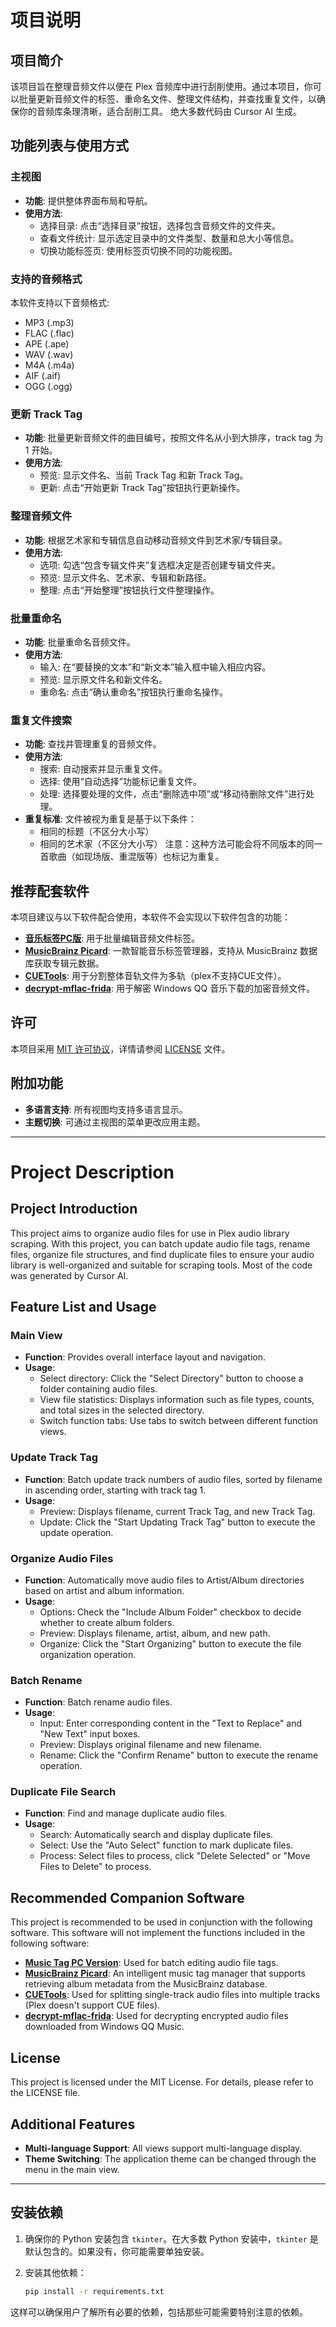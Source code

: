 # 项目说明

## 项目简介

该项目旨在整理音频文件以便在 Plex 音频库中进行刮削使用。通过本项目，你可以批量更新音频文件的标签、重命名文件、整理文件结构，并查找重复文件，以确保你的音频库条理清晰，适合刮削工具。
绝大多数代码由 Cursor AI 生成。

## 功能列表与使用方式

### 主视图
- **功能**: 提供整体界面布局和导航。
- **使用方法**:
    - 选择目录: 点击“选择目录”按钮，选择包含音频文件的文件夹。
    - 查看文件统计: 显示选定目录中的文件类型、数量和总大小等信息。
    - 切换功能标签页: 使用标签页切换不同的功能视图。

### 支持的音频格式

本软件支持以下音频格式:
- MP3 (.mp3)
- FLAC (.flac)
- APE (.ape)
- WAV (.wav)
- M4A (.m4a)
- AIF (.aif)
- OGG (.ogg)

### 更新 Track Tag
- **功能**: 批量更新音频文件的曲目编号，按照文件名从小到大排序，track tag 为 1 开始。
- **使用方法**:
    - 预览: 显示文件名、当前 Track Tag 和新 Track Tag。
    - 更新: 点击“开始更新 Track Tag”按钮执行更新操作。

### 整理音频文件
- **功能**: 根据艺术家和专辑信息自动移动音频文件到艺术家/专辑目录。
- **使用方法**:
    - 选项: 勾选“包含专辑文件夹”复选框决定是否创建专辑文件夹。
    - 预览: 显示文件名、艺术家、专辑和新路径。
    - 整理: 点击“开始整理”按钮执行文件整理操作。

### 批量重命名
- **功能**: 批量重命名音频文件。
- **使用方法**:
    - 输入: 在“要替换的文本”和“新文本”输入框中输入相应内容。
    - 预览: 显示原文件名和新文件名。
    - 重命名: 点击“确认重命名”按钮执行重命名操作。

### 重复文件搜索
- **功能**: 查找并管理重复的音频文件。
- **使用方法**:
    - 搜索: 自动搜索并显示重复文件。
    - 选择: 使用“自动选择”功能标记重复文件。
    - 处理: 选择要处理的文件，点击“删除选中项”或“移动待删除文件”进行处理。
- **重复标准**: 文件被视为重复是基于以下条件：
    - 相同的标题（不区分大小写）
    - 相同的艺术家（不区分大小写）
  注意：这种方法可能会将不同版本的同一首歌曲（如现场版、重混版等）也标记为重复。

## 推荐配套软件

本项目建议与以下软件配合使用，本软件不会实现以下软件包含的功能：

- **[音乐标签PC版](https://www.cnblogs.com/vinlxc/p/11347744.html)**: 用于批量编辑音频文件标签。
- **[MusicBrainz Picard](https://picard.musicbrainz.org/)**: 一款智能音乐标签管理器，支持从 MusicBrainz 数据库获取专辑元数据。
- **[CUETools](http://cue.tools/wiki/Main_Page)**: 用于分割整体音轨文件为多轨（plex不支持CUE文件）。
- **[decrypt-mflac-frida](https://github.com/yllhwa/decrypt-mflac-frida)**: 用于解密 Windows QQ 音乐下载的加密音频文件。

## 许可

本项目采用 [MIT 许可协议](https://opensource.org/license/mit)，详情请参阅 [LICENSE](https://opensource.org/license/mit) 文件。

## 附加功能

- **多语言支持**: 所有视图均支持多语言显示。
- **主题切换**: 可通过主视图的菜单更改应用主题。

---

# Project Description

## Project Introduction

This project aims to organize audio files for use in Plex audio library scraping. With this project, you can batch update audio file tags, rename files, organize file structures, and find duplicate files to ensure your audio library is well-organized and suitable for scraping tools.
Most of the code was generated by Cursor AI.

## Feature List and Usage

### Main View
- **Function**: Provides overall interface layout and navigation.
- **Usage**:
    - Select directory: Click the "Select Directory" button to choose a folder containing audio files.
    - View file statistics: Displays information such as file types, counts, and total sizes in the selected directory.
    - Switch function tabs: Use tabs to switch between different function views.

### Update Track Tag
- **Function**: Batch update track numbers of audio files, sorted by filename in ascending order, starting with track tag 1.
- **Usage**:
    - Preview: Displays filename, current Track Tag, and new Track Tag.
    - Update: Click the "Start Updating Track Tag" button to execute the update operation.

### Organize Audio Files
- **Function**: Automatically move audio files to Artist/Album directories based on artist and album information.
- **Usage**:
    - Options: Check the "Include Album Folder" checkbox to decide whether to create album folders.
    - Preview: Displays filename, artist, album, and new path.
    - Organize: Click the "Start Organizing" button to execute the file organization operation.

### Batch Rename
- **Function**: Batch rename audio files.
- **Usage**:
    - Input: Enter corresponding content in the "Text to Replace" and "New Text" input boxes.
    - Preview: Displays original filename and new filename.
    - Rename: Click the "Confirm Rename" button to execute the rename operation.

### Duplicate File Search
- **Function**: Find and manage duplicate audio files.
- **Usage**:
    - Search: Automatically search and display duplicate files.
    - Select: Use the "Auto Select" function to mark duplicate files.
    - Process: Select files to process, click "Delete Selected" or "Move Files to Delete" to process.

## Recommended Companion Software

This project is recommended to be used in conjunction with the following software. This software will not implement the functions included in the following software:

- **[Music Tag PC Version](https://www.cnblogs.com/vinlxc/p/11347744.html)**: Used for batch editing audio file tags.
- **[MusicBrainz Picard](https://picard.musicbrainz.org/)**: An intelligent music tag manager that supports retrieving album metadata from the MusicBrainz database.
- **[CUETools](http://cue.tools/wiki/Main_Page)**: Used for splitting single-track audio files into multiple tracks (Plex doesn't support CUE files).
- **[decrypt-mflac-frida](https://github.com/yllhwa/decrypt-mflac-frida)**: Used for decrypting encrypted audio files downloaded from Windows QQ Music.

## License

This project is licensed under the MIT License. For details, please refer to the LICENSE file.

## Additional Features

- **Multi-language Support**: All views support multi-language display.
- **Theme Switching**: The application theme can be changed through the menu in the main view.

---

## 安装依赖

1. 确保你的 Python 安装包含 `tkinter`。在大多数 Python 安装中，`tkinter` 是默认包含的。如果没有，你可能需要单独安装。

2. 安装其他依赖：
   ```bash
   pip install -r requirements.txt
   ```

这样可以确保用户了解所有必要的依赖，包括那些可能需要特别注意的依赖。
